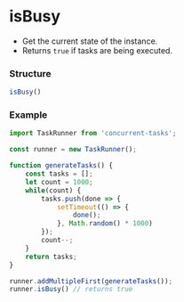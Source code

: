 # isBusy

* Get the current state of the instance.
* Returns `true` if tasks are being executed.

### Structure

```javascript
isBusy()
```

### Example

```javascript
import TaskRunner from 'concurrent-tasks';

const runner = new TaskRunner();

function generateTasks() {
    const tasks = [];
    let count = 1000;
    while(count) {
        tasks.push(done => {
            setTimeout(() => {
                done();
            }, Math.random() * 1000)
        });
        count--;
    }
    return tasks;
}

runner.addMultipleFirst(generateTasks());
runner.isBusy() // returns true
```

